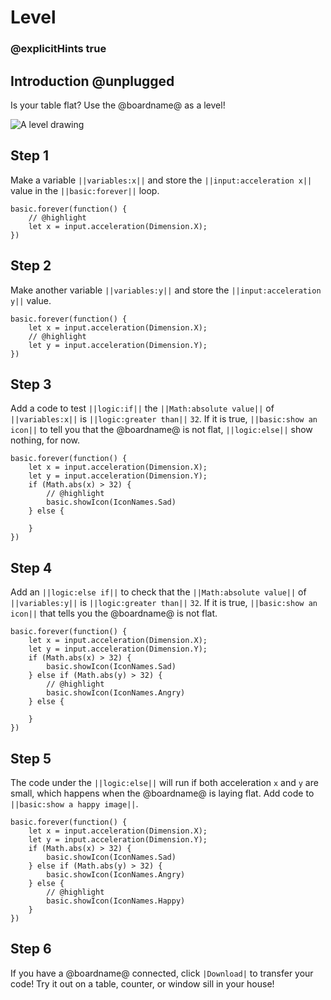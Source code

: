 # Level

### @explicitHints true

## Introduction @unplugged

Is your table flat? Use the @boardname@ as a level!

![A level drawing](/static/mb/projects/level.png)


## Step 1

Make a variable ``||variables:x||`` and store the ``||input:acceleration x||`` value
in the ``||basic:forever||`` loop.

```spy
basic.forever(function() {
    // @highlight
    let x = input.acceleration(Dimension.X);
})
```

## Step 2

Make another variable ``||variables:y||`` and store the ``||input:acceleration y||`` value.

```spy
basic.forever(function() {
    let x = input.acceleration(Dimension.X);
    // @highlight
    let y = input.acceleration(Dimension.Y);
})
```

## Step 3

Add a code to test ``||logic:if||`` the ``||Math:absolute value||`` of ``||variables:x||`` is ``||logic:greater than||`` ``32``. 
If it is true, ``||basic:show an icon||`` to tell you that the @boardname@ is not flat, ``||logic:else||`` show nothing, for now.

```spy
basic.forever(function() {
    let x = input.acceleration(Dimension.X);
    let y = input.acceleration(Dimension.Y);
    if (Math.abs(x) > 32) {
        // @highlight
        basic.showIcon(IconNames.Sad)        
    } else {

    }
})
```

## Step 4

Add an ``||logic:else if||`` to check that the ``||Math:absolute value||`` of ``||variables:y||`` is ``||logic:greater than||`` ``32``. 
If it is true, ``||basic:show an icon||`` that tells you the @boardname@ is not flat.

```spy
basic.forever(function() {
    let x = input.acceleration(Dimension.X);
    let y = input.acceleration(Dimension.Y);
    if (Math.abs(x) > 32) {
        basic.showIcon(IconNames.Sad)        
    } else if (Math.abs(y) > 32) {
        // @highlight
        basic.showIcon(IconNames.Angry)        
    } else {

    }
})
```

## Step 5

The code under the ``||logic:else||`` will run if both acceleration ``x`` and ``y`` are small, which happens when the @boardname@ is laying flat. Add code to ``||basic:show a happy image||``.

```spy
basic.forever(function() {
    let x = input.acceleration(Dimension.X);
    let y = input.acceleration(Dimension.Y);
    if (Math.abs(x) > 32) {
        basic.showIcon(IconNames.Sad)        
    } else if (Math.abs(y) > 32) {
        basic.showIcon(IconNames.Angry)        
    } else {
        // @highlight
        basic.showIcon(IconNames.Happy)        
    }
})
```

## Step 6

If you have a @boardname@ connected, click ``|Download|`` to transfer your code!
Try it out on a table, counter, or window sill in your house!


